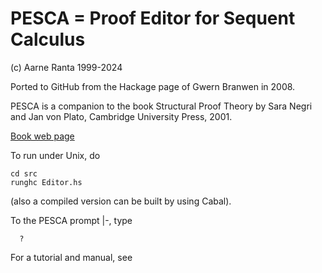 # PESCA = Proof Editor for Sequent Calculus

(c) Aarne Ranta 1999-2024

Ported to GitHub from the Hackage page of Gwern Branwen in 2008.

PESCA is a companion to the book Structural Proof Theory by Sara Negri and Jan von Plato,
Cambridge University Press, 2001.

[Book web page](https://www.cambridge.org/core/books/structural-proof-theory/487F9F5F1E6174867B458B819043C36B#:~:text=Book%20description,be%20of%20interest%20to%20specialists.)

To run under Unix, do
```
cd src
runghc Editor.hs
```
(also a compiled version can be built by using Cabal).

To the PESCA prompt |-, type
```
  ?
```

For a tutorial and manual, see


